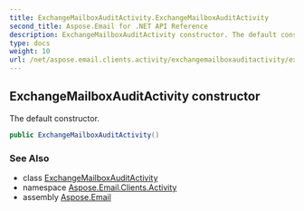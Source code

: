 ```yaml
---
title: ExchangeMailboxAuditActivity.ExchangeMailboxAuditActivity
second_title: Aspose.Email for .NET API Reference
description: ExchangeMailboxAuditActivity constructor. The default constructor
type: docs
weight: 10
url: /net/aspose.email.clients.activity/exchangemailboxauditactivity/exchangemailboxauditactivity/
---
```

## ExchangeMailboxAuditActivity constructor

The default constructor.

```csharp
public ExchangeMailboxAuditActivity()
```

### See Also

* class [ExchangeMailboxAuditActivity](../)
* namespace [Aspose.Email.Clients.Activity](../../exchangemailboxauditactivity/)
* assembly [Aspose.Email](../../../)



